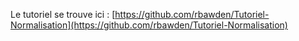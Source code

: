 Le tutoriel se trouve ici : [https://github.com/rbawden/Tutoriel-Normalisation](https://github.com/rbawden/Tutoriel-Normalisation)
